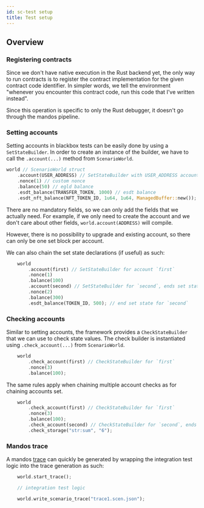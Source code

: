 ```yaml
---
id: sc-test setup
title: Test setup
---
```


[comment]: # "mx-abstract"

## Overview

[comment]: # "mx-context-auto"

### Registering contracts

Since we don't have native execution in the Rust backend yet, the only way to run contracts is to register the contract implementation for the given contract code identifier. In simpler words, we tell the environment "whenever you encounter this contract code, run this code that I've written instead".

Since this operation is specific to only the Rust debugger, it doesn't go through the mandos pipeline.


[comment]: # "mx-context-auto"

### Setting accounts

Setting accounts in blackbox tests can be easily done by using a `SetStateBuilder`. In order to create an instance of the builder, we have to call the `.account(...)` method from `ScenarioWorld`.

```rust title=blackbox_test.rs
world // ScenarioWorld struct
    .account(USER_ADDRESS) // SetStateBuilder with USER_ADDRESS account
    .nonce(1) // custom nonce
    .balance(50) // egld balance
    .esdt_balance(TRANSFER_TOKEN, 1000) // esdt balance 
    .esdt_nft_balance(NFT_TOKEN_ID, 1u64, 1u64, ManagedBuffer::new()); // nft balance
```

There are no mandatory fields, so we can only add the fields that we actually need. For example, if we only need to create the account and we don't care about other fields, `world.account(ADDRESS)` will compile. 

However, there is no possibility to upgrade and existing account, so there can only be one set block per account.

We can also chain the set state declarations (if useful) as such:

```rust title=blackbox_test.rs
    world
        .account(first) // SetStateBuilder for account `first`
        .nonce(1)
        .balance(100) 
        .account(second) // SetStateBuilder for `second`, ends set state for `first`
        .nonce(2)
        .balance(300)
        .esdt_balance(TOKEN_ID, 500); // end set state for `second`
```

[comment]: # "mx-context-auto"

### Checking accounts

Similar to setting accounts, the framework provides a `CheckStateBuilder` that we can use to check state values. The check builder is instantiated using `.check_account(...)` from `ScenarioWorld`.

```rust title=blackbox_test.rs
    world
        .check_account(first) // CheckStateBuilder for `first`
        .nonce(3)
        .balance(100);
```

The same rules apply when chaining multiple account checks as for chaining accounts set.

```rust title=blackbox_test.rs
    world
        .check_account(first) // CheckStateBuilder for `first`
        .nonce(3)
        .balance(100);
        .check_account(second) // CheckStateBuilder for `second`, ends check state for `first`
        .check_storage("str:sum", "6");
```

[comment]: # "mx-context-auto"

### Mandos trace

A mandos [trace](../rust/mandos-trace) can quickly be generated by wrapping the integration test logic into the trace generation as such:

```rust title=blackbox_test.rs
    world.start_trace();

    // integration test logic

    world.write_scenario_trace("trace1.scen.json");
```